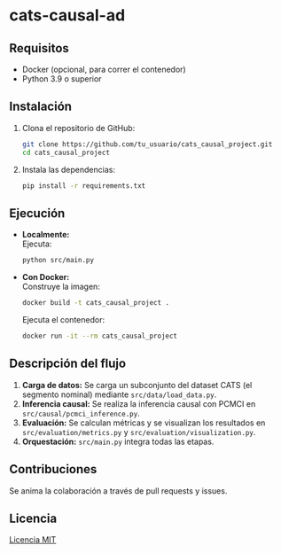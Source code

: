 # cats-causal-ad

## Requisitos

- Docker (opcional, para correr el contenedor)
- Python 3.9 o superior

## Instalación

1. Clona el repositorio de GitHub:
    ```bash
    git clone https://github.com/tu_usuario/cats_causal_project.git
    cd cats_causal_project
    ```

2. Instala las dependencias:
    ```bash
    pip install -r requirements.txt
    ```

## Ejecución

- **Localmente:**  
  Ejecuta:
    ```bash
    python src/main.py
    ```

- **Con Docker:**  
  Construye la imagen:
    ```bash
    docker build -t cats_causal_project .
    ```
  Ejecuta el contenedor:
    ```bash
    docker run -it --rm cats_causal_project
    ```

## Descripción del flujo

1. **Carga de datos:** Se carga un subconjunto del dataset CATS (el segmento nominal) mediante `src/data/load_data.py`.
2. **Inferencia causal:** Se realiza la inferencia causal con PCMCI en `src/causal/pcmci_inference.py`.
3. **Evaluación:** Se calculan métricas y se visualizan los resultados en `src/evaluation/metrics.py` y `src/evaluation/visualization.py`.
4. **Orquestación:** `src/main.py` integra todas las etapas.

## Contribuciones

Se anima la colaboración a través de pull requests y issues.

## Licencia

[Licencia MIT](LICENSE)
